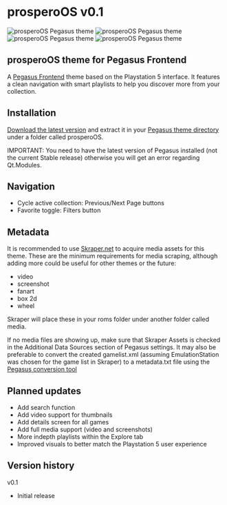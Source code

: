 # prosperoOS v0.1

![prosperoOS Pegasus theme](https://i.imgur.com/4cPZLoo.png)
![prosperoOS Pegasus theme](https://i.imgur.com/AlDRo9l.png)
![prosperoOS Pegasus theme](https://i.imgur.com/PiZGhgi.png)
![prosperoOS Pegasus theme](https://i.imgur.com/0YDTuzG.png)

## prosperoOS theme for Pegasus Frontend

A [Pegasus Frontend](http://pegasus-frontend.org/) theme based on the Playstation 5 interface. It features a clean navigation with smart playlists to help you discover more from your collection.

## Installation

[Download the latest version](https://github.com/PlayingKarrde/prosperoOS/releases/latest) and extract it in your [Pegasus theme directory](http://pegasus-frontend.org/docs/user-guide/installing-themes/) under a folder called prosperoOS.

IMPORTANT: You need to have the latest version of Pegasus installed (not the current Stable release) otherwise you will get an error regarding Qt.Modules.

## Navigation

- Cycle active collection: Previous/Next Page buttons
- Favorite toggle: Filters button

## Metadata

It is recommended to use [Skraper.net](http://www.skraper.net/) to acquire media assets for this theme. These are the minimum requirements for media scraping, although adding more could be useful for other themes or the future:

- video
- screenshot
- fanart
- box 2d
- wheel

Skraper will place these in your roms folder under another folder called media.

If no media files are showing up, make sure that Skraper Assets is checked in the Additional Data Sources section of Pegasus settings. It may also be preferable to convert the created gamelist.xml (assuming EmulationStation was chosen for the game list in Skraper) to a metadata.txt file using the [Pegasus conversion tool](http://pegasus-frontend.org/tools/convert/)

## Planned updates
- Add search function
- Add video support for thumbnails
- Add details screen for all games
- Add full media support (video and screenshots)
- More indepth playlists within the Explore tab
- Improved visuals to better match the Playstation 5 user experience

## Version history
v0.1
- Initial release
